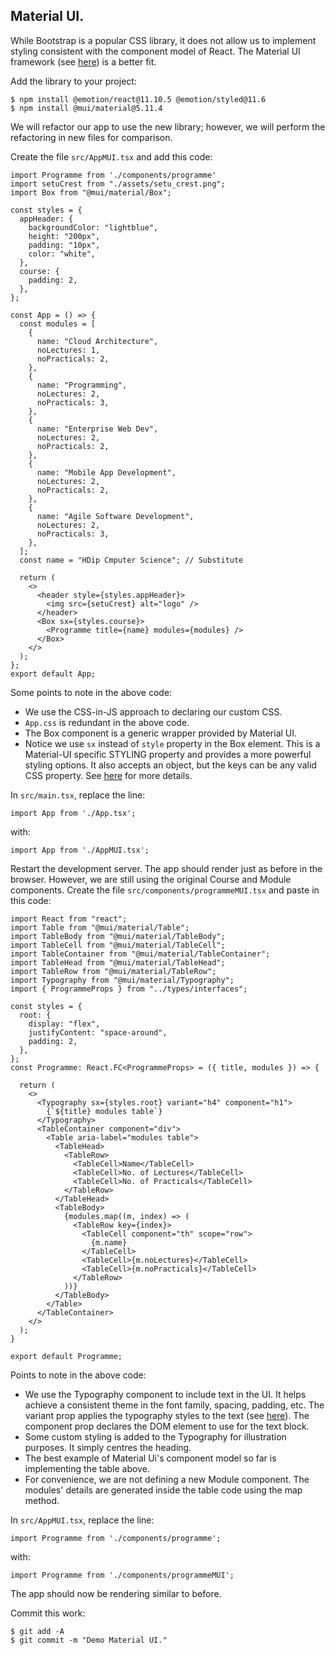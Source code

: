 ## Material UI.

While Bootstrap is a popular CSS library, it does not allow us to implement styling consistent with the component model of React. The Material UI framework (see [here](https://material-ui.com/)) is a better fit.

Add the library to your project:
~~~
$ npm install @emotion/react@11.10.5 @emotion/styled@11.6 
$ npm install @mui/material@5.11.4
~~~

We will refactor our app to use the new library; however, we will perform the refactoring in new files for comparison.

Create the file `src/AppMUI.tsx` and add this code:
~~~tsx
import Programme from './components/programme'
import setuCrest from "./assets/setu_crest.png";
import Box from "@mui/material/Box";

const styles = {
  appHeader: {
    backgroundColor: "lightblue",
    height: "200px",
    padding: "10px",
    color: "white",
  },
  course: {
    padding: 2,
  },
};

const App = () => {
  const modules = [
    {
      name: "Cloud Architecture",
      noLectures: 1,
      noPracticals: 2,
    },
    {
      name: "Programming",
      noLectures: 2,
      noPracticals: 3,
    },
    {
      name: "Enterprise Web Dev",
      noLectures: 2,
      noPracticals: 2,
    },
    {
      name: "Mobile App Development",
      noLectures: 2,
      noPracticals: 2,
    },
    {
      name: "Agile Software Development",
      noLectures: 2,
      noPracticals: 3,
    },
  ];
  const name = "HDip Cmputer Science"; // Substitute

  return (
    <>
      <header style={styles.appHeader}>
        <img src={setuCrest} alt="logo" />
      </header>
      <Box sx={styles.course}>
        <Programme title={name} modules={modules} />
      </Box>
    </>
  );
};
export default App;
~~~
Some points to note in the above code:

+ We use the CSS-in-JS approach to declaring our custom CSS.
+ `App.css` is redundant in the above code.
+ The Box component is a generic wrapper provided by Material UI.
+ Notice we use ``sx`` instead of ``style`` property in the Box element. This is a Material-UI specific STYLING property and provides a more powerful styling options. It also accepts an object, but the keys can be any valid CSS property. See [here](https://mui.com/system/the-sx-prop/) for more details.

In `src/main.tsx`, replace the line:
~~~tsx
import App from './App.tsx';
~~~
with:
~~~tsx
import App from './AppMUI.tsx';
~~~
Restart the development server. The app should render just as before in the browser. However, we are still using the original Course and Module components. Create the file `src/components/programmeMUI.tsx` and paste in this code:
~~~tsx
import React from "react";
import Table from "@mui/material/Table";
import TableBody from "@mui/material/TableBody";
import TableCell from "@mui/material/TableCell";
import TableContainer from "@mui/material/TableContainer";
import TableHead from "@mui/material/TableHead";
import TableRow from "@mui/material/TableRow";
import Typography from "@mui/material/Typography";
import { ProgrammeProps } from "../types/interfaces";

const styles = {
  root: {
    display: "flex",
    justifyContent: "space-around",
    padding: 2,
  },
};
const Programme: React.FC<ProgrammeProps> = ({ title, modules }) => {

  return (
    <>
      <Typography sx={styles.root} variant="h4" component="h1">
        {`${title} modules table`}
      </Typography>
      <TableContainer component="div">
        <Table aria-label="modules table">
          <TableHead>
            <TableRow>
              <TableCell>Name</TableCell>
              <TableCell>No. of Lectures</TableCell>
              <TableCell>No. of Practicals</TableCell>
            </TableRow>
          </TableHead>
          <TableBody>
            {modules.map((m, index) => (
              <TableRow key={index}>
                <TableCell component="th" scope="row">
                  {m.name}
                </TableCell>
                <TableCell>{m.noLectures}</TableCell>
                <TableCell>{m.noPracticals}</TableCell>
              </TableRow>
            ))}
          </TableBody>
        </Table>
      </TableContainer>
    </>
  );
}

export default Programme;
~~~
Points to note in the above code:

+ We use the Typography component to include text in the UI. It helps achieve a consistent theme in the font family, spacing, padding, etc. The variant prop applies the typography styles to the text (see [here](https://material-ui.com/components/typography/#component)). The component prop declares the DOM element to use for the text block.
+ Some custom styling is added to the Typography for illustration purposes. It simply centres the heading. 
+ The best example of Material Ui's component model so far is implementing the table above. 
+ For convenience, we are not defining a new Module component. The modules' details are generated inside the table code using the map method.


In `src/AppMUI.tsx`, replace the line:
~~~tsx
import Programme from './components/programme';
~~~
with:
~~~tsx
import Programme from './components/programmeMUI';
~~~

The app should now be rendering similar to before.

Commit this work:
~~~
$ git add -A
$ git commit -m "Demo Material UI."
~~~